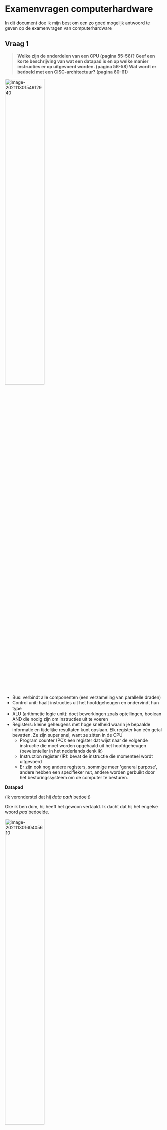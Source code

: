 # Examenvragen computerhardware

In dit document doe ik mijn best om een zo goed mogelijk antwoord te geven op de examenvragen van computerhardware



## Vraag 1

> **Welke zijn de onderdelen van een CPU (pagina 55-56)? Geef een korte beschrijving van wat een datapad is en op welke manier instructies er op uitgevoerd worden. (pagina 56-58) Wat wordt er bedoeld met een CISC-architectuur? (pagina 60-61)**



<img src="img/image-20211130154912940.png" alt="image-20211130154912940" width="50%;" />

* Bus: verbindt alle componenten (een verzameling van parallelle draden)
* Control unit: haalt instructies uit het hoofdgeheugen en ondervindt hun type
* ALU (arithmetic logic unit): doet bewerkingen zoals optellingen, boolean AND die nodig zijn om instructies uit te voeren
* Registers: kleine geheugens met hoge snelheid waarin je bepaalde informatie en tijdelijke resultaten kunt opslaan. Elk register kan één getal bevatten. Ze zijn super snel, want ze zitten in de CPU
  * Program counter (PC): een register dat wijst naar de volgende instructie die moet worden opgehaald uit het hoofdgeheugen (bevelenteller in het nederlands denk ik)
  * Instruction register (IR): bevat de instructie die momenteel wordt uitgevoerd
  * Er zijn ook nog andere registers, sommige meer 'general purpose', andere hebben een specifieker nut, andere worden gerbuikt door het besturingssysteem om de computer te besturen.

**Datapad**

(ik veronderstel dat hij *data path* bedoelt)

Oke ik ben dom, hij heeft het gewoon vertaald. Ik dacht dat hij het engelse woord *pad* bedoelde.

<img src="img/image-20211130160405610.png" alt="image-20211130160405610" width="50%;" />

Het *data path* bestaat typisch uit de **registers**, de **ALU** en meerdere bussen die de onderdelen verbinden. De registers zijn verbonden met 2 **ALU input registers** (A en B). Daar wordt de input voor de ALU bijgehouden terwijl de ALU nog met iets anders bezig is. Nadat er een bewerking is uitgevoerd wordt het resultaat opgeslagen in het **ALU output register**. Dit resultaat kan dan weer opgeslagen worden in één van de registers. 

**Op welke manier kunnen er instructies op uitgevoerd worden?**

Volgens de **fetch-decode-execute** cyclus:

1. Fetch volgende instructie uit het geheugen naar de instruction register
2. Verander de program counter zodat hij wijst naar de volgende instructie
3. Bepaalt het type van de instructie die zonet is opgehaald
4. Als de instructie een *word* uit het geheugen nodig heeft, bepaal waar die zich bevindt
5. Haal de *word* op en steek ze (indien nodig) in een CPU register
6. Voer de instructie uit
7. Ga terug naar stap 1 en begin met de uitvoer van de volgende instructie

**CISC Architectuur**

CISC: complex instruction set computer

Doordat er telkens krachtigere computers nodig waren, waren er ook telkens krachtigere instructies nodig. Een CISC architectuur kan typisch met een instructie meerdere low-level operaties uitvoeren. Bovendien probeerden wetenschappers met RISC het gat tussen high-level programmeertalen en wat de machines konden kleiner te maken. CISC is de tegenhanger van RISC, waar ik het ongetwijfeld nog over ga hebben. 



## Vraag 2

> **Wat is de achterliggende gedachte bij een RISC-architectuur? (pagina 62-63) Aan welke voorwaarden moeten instructies voldoen en waarom moeten ze aan die voorwaarden voldoen? (pagina 63-65) Beschrijf hoe een klassieke 5-traps RICS-pipeline functioneert.(pagina 66-67) Hoe werd de pipeline bij de Pentium CPU geïmplementeerd? (pagina 68)**



**RISC**

= reduced instruction set computer

De gedachte is om instructies zo klein mogelijk te maken, minder lettend op de tijd om één instructie uit te voeren. De focus lag meer op zo veel mogelijk instructies te starten per seconde, wat heel goed bleek te zijn voor performance. 

**Aan welke voorwaarden moeten instructies voldoen? En waarom?**

* Alle instructies worden rechtstreeks uitgevoerd door de hardware, zodat ze niet moeten omgezet worden naar microinstructies. Dit zorgt voor hogere snelheid
* Maximaliseer de hoeveelheid instructies die gestart worden (ze kunnen dan vaak parallel worden uitgevoerd)
* Instructies moeten gemakkelijk zijn om te decoderen. (Weten hoeveel resources een instructie nodig heeft is belangrijk. Als je dit gemakkelijker kan maken door instructies regelmatiger en kleiner te maken, is dat veel beter voor de performance)
* Alleen *loads* en *stores* mogen aan het geheugen komen (want normaal geheugen is traag)
* Er moeten ruim genoeg registers zijn (want normaal geheugen is traag) 



**5-stage RISC pipeline**

<img src="img/image-20211130163909905.png" alt="image-20211130163909905" width="50%;" />

Het ophalen van een instructie duurt vaak het langst, dus zou het nuttig zijn als we de volgende instructie al kunnen ophalen, terwijl de vorige nog wordt uitgevoerd. 

1. Haalt instructie uit het geheugen en steekt ze in een buffer tot hij nodig is

2. Decodeert de instructie, bepaalt zijn type en operanden die hij nodig heeft

3. Zoekt een haalt de operanden op 

4. Voert de effectieve instructie uit, typisch door de operanden door het datapad te sluizen

5. Schrijft het resultaat terug naar het juiste register

   

> **Hoe werd de pipeline bij de Pentium CPU geïmplementeerd?**

<img src="img/image-20211130165938373.png" alt="image-20211130165938373" width="50%;" />

Vrij gelaijkaardig aan deze figuur. De verdeling van het werk tussen stap 2 en 3 was lichtjes anders. De hoofdpipeline (**u pipeline**) kon een arbitraire pentiuminstructie uitvoeren, de tweede pipeline (**v pipeline**) kan alleen simpele integerinstructies uitvoeren. Er waren regels die bepaalden of een bepaald paar instructies compatiebel was om in parallel uitgevoerd te worden. Was dit niet het geval, dan werd de eerste uitgevoerd (in de u pipeline) en werd de tweede bijgehouden en gepaard met de volgende instructie. 

Zo konden compilers voor pentium programmas compileren die tot 2 keer zo snel waren als oudere compilers. 



## Vraag 3

> Wat is het verschil tussen een GPU en een vector processor? Leg uit hoe ze beide functioneren. Wat streven ze allebei na? Wat wordt er bedoeld met een multiprocessor en met een multicomputer? (pagina 69-73)
>

**GPU**

Maakt gebruik van SIMD (Single instruction stream multiple data stream). Een GPU moet heel vaak dezelfde simpele operaties uitvoeren (pixels, textures enzo). Elke instructie wordt op meerdere SIMD processors uitgevoerd. Hierdoor kan een GPU vele malen meer (simpele) instructies per seconde uitvoeren dan een klassieke CPU.

// TODO vector processor



## Vraag 4

> Wat is BCD-codering? (pagina 74) Wat is het verschil tussen big endian notatie en little endian notatie. Geef een voorbeeld waarbij je illustreert dat wanneer beide architecturen gegevens met elkaar zouden uitwisselen het omdraaien van de bytes niet werkt. (pagina 76-78, zie voorbeeld les)



**BCD** = binary coded decimal

Een decimaal getal in binaire voorstelling geschreven

| Little Endian               | Big Endian                  |
| --------------------------- | --------------------------- |
| Gebruikt door intel         | Gebruikt door IBM           |
| De kleinste byte komt eerst | De grootste byte komt eerst |

Een mooi plaatje ter illustratie:

<img src="https://images.squarespace-cdn.com/content/v1/549dcda5e4b0a47d0ae1db1e/1490746414666-EM74IA60AFM16OEH9G22/image-asset.png" alt="SEG-Y Rev 2 again: little-endian is legal! — Agile" width="50%;" />



> Geef een voorbeeld waarbij je illustreert dat wanneer beide architecturen gegevens met elkaar zouden uitwisselen het omdraaien van de bytes niet werkt.

Een simpel voorbeeld uit het boek. Als je bij deze figuur kijkt, is (c) het resultaat van bytes van big naar little endian te sturen. Je kan niet zomaar aan het antwoord (d) geraken door alle bits om te draaien.

![image-20211215181555462](img/image-20211215181555462.png)

## Vraag 5

> **Beschrijf kort het idee achter cache-geheugens. Op basis van welk principe dragen cache geheugens bij tot prestatieverbeteringen? Geef enkele voorbeelden (minstens drie) om dit te verduidelijken. Welke mogelijkheden zijn er om cache-geheugens te voorzien en welk verband is er met de Harvard architectuur? (pagina 82-85…)**

We willen in een pc snel en groot geheugen, dat is in de realiteit niet mogelijk. Je moet kiezen, ofwel snel, ofwel groot. De oplossing is klein, snel geheugen combineren met groot, traag geheugen. 

**Het localiteitsprincipe**

Als een programma een stuk geheugen opvraagt is de kans groot het volgende stuk geheugen dat hij nodig heeft daarbij in de buurt ligt. Als er dus iets wordt opgevraagd uit het grote, trage geheugen gaan we ook al een aantal aanliggende geheugenvelden in de cache stoppen, want de kans is groot dat we ze later toch nodig hebben.



> **Op basis van welk principe dragen cache geheugens bij tot prestatieverbeteringen? Geef enkele voorbeelden (minstens drie) om dit te verduidelijken.**

1. We printen de letters van een string uit. De letters staan achtereenvolgend in het geheugen. Wanneer een letter ophalen, zetten we een bepaald aantal volgende letters in de cache. Aangezien uitlezen uit het cachegeheugen sneller is, loopt ons programma nu sneller.
2. We hebben een programma dat manipulaties uitvoert op een matrix. In plaats van elke keer opnieuw een getalletje uit het geheugen uit te lezen, kunnen we beter al een deel (of de gehele) matrix in de cache stoppen. De kans is groot dat we niet één getal uit de matrix nodig hebben.
3. Cachegeheugens komen niet alleen voor in processoren. Stel je voor, het is een gezellige avond en je hebt zin om heel de avond lang naar Taylor Swift te luisteren. Wanneer je het eerste liedje opzet, zal Spotify al een aantal volgende liedjes klaarzetten zodat je ononderbroken naar je favoriete artiest kunt luisteren. (neem deze misschien met een korrel zout, ik denk dat misschien caching en buffering ofzo door elkaar haal, maar het principe is hetzelfde)



> **Welke mogelijkheden zijn er om cache-geheugens te voorzien en welk verband is er met de Harvard architectuur?**

* Unified cache: instructies en data gebruiken dezelfde cache
* Split cache: instructies en data hebben ieder hun eigen cache = **Harvard Architectuur**
  * dit is nuttig bij gepipelinede CPUs, waar het programma instructies uitvoert en op hetzelfde moment data ophaalt

## Vraag 6

> **Hoe is een sector van een harde schijf opgebouwd? (zie extern pdf-document)Wat wordt er in termen van een harde schijf bedoeld met heads, cylinders en sectors? (pagina 88- 89) Wat is het voordeel om sporen onder te verdelen in zones? (pagina 90) Wat zijn de twee belangrijkste eigenschappen die bijdragen tot de performantie van een harde schijf? (pagina 89) Bespreek**

<img src="img/image-20211215184931520.png" alt="image-20211215184931520" width="50%;" />

* SYNC: synchronisatiebits
* IAM (index adress markering): geeft aan dat er sectoren volgen
* IDAM (ID adres markering): geeft aan dat het volgende veld een id is
* ID: 4 bytes die de sector identificeren (kop, cylinder, sector, sectorvlag)
* CRC (Cyclic redundancy check): basically een modulo van de voorgaande velden die wordt gebruikt om te checken of er niets kapot is
* GAP 2: geeft tijd om CRC te verifiëren
* DAM (data adres markering): toont dat er data komt
* Data: de data (512 bytes)
* CRC (deze keer van de data)
* GAP 3: het aantal en grootte van bitcellen in de sector kan variëren, dus we laten wat extra ruimte voor de zekerheid
* GAP 4: duidt het einde van het spoor aan

**Heads**

Het kopje dat de data van de magneetschijf uitleest

**Cylinders**

Een harde schijf bestaat uit meerdere lagen van schijven. De koppen bewegen allemaal tegelijk (ze zitten aan elkaar vast). Een cylinder is gewoon de doorsnede van alle laagjes op een bepaalde straal. 

<img src="img/image-20211215185954534.png" alt="image-20211215185954534" width="33%;" />

**Sectors**

Een schijf wordt opgedeeld in blokjes data, sectors genaamd. Deze zijn typisch 512 bytes.



> **Wat is het voordeel om sporen onder te verdelen in zones?**

Vroeger had je een bepaald aantal sectoren over de omtrek van de schijf. Naarmate je dichter naar het midden van de schijf ging, werden die natuurlijk veel denser. Dat is niet handig, want ge gebruikt de schijf niet optimaal. Door de schijf te verdelen in zones, en als je van binnen naar buiten gaat op de schijf, het aantal sectoren per zone te laten toenemen, maak je beter gebruik van de schijf om er zo veel mogelijk foto's van je lelijke kinderen op te kunnen krijgen.



> **Wat zijn de twee belangrijkste eigenschappen die bijdragen tot de performantie van een harde schijf? (pagina 89) Bespreek**

* Seek: de tijd die het duurt om de arm naar de juiste positie te verplaatsen (5-10 ms)
* Rotational latency: de tijd dat het duurt om de schijf naar de juiste positie te draaien (3-6 ms)

Een sector (512 bytes) uitlezen duurt typisch (volgens het boek dat al een aantal jaar oud is) 3.5 μs. Het is dus belangrijk om de seek en rotational latency zo laag mogelijk te maken



## Vraag 7

> **De IDE-interface kende lange tijd een beperking op schijfcapaciteiten tot 504 MB. Leg uit hoe dit komt (zie slides). Hoe heeft men dit opgelost en wat is momenteel de maximum schijfcapaciteit en leg uit hoe men tot dat getal komt? (zie les) Wat was de maximumoverdrachtsnelheid van deze interface (zie les)? Wat is de opvolger van de IDE/ATA-interface? (pagina 91-92)**

IDE = integrated drive electronics

Waarom 504 MB? Toen was dit astronomisch groot. Met 4 bits voor de head (dus max 16 heads), 6 bits voor de sector (max 63 sectors) en 10 bits voor de cylinder (max 1024 cylinders). Dat komt uit op 1032192 sectors, ofwel 504 megabytes. De reden dat er maar 63 sectoren kunnen zijn is mogelijks door een programmeur, die het een grappig vond om de sector indices vanaf 1 te laten starten. 

//TODO hoe hebben ze dat opgelost



> **Wat is de opvolger van de IDE/ATA-interface?**

Hierna kwam **EIDE** (extended IDE) met support voor LBA's (Logical block addressing). Ze gingen gewoon elke sector een nummer geven en dan moet de controller van de harde schijf dat maar weten om te zetten in head, cylinder en sector adressen. De limiet hier was dan 128GB. 



## Vraag 8

> **SCSI, voor wat staat het en wat zijn de belangrijkste verschillen met de IDE-interface? In welke grootteorde liggen de overdrachtsnelheden die men via de SCSI-interface haalt? Wat is de moderne opvolger van de SCSI-interface? (pagina 92-94, zie les)**

**SCSI** (uitgesproken als scuzzy): Small computer system interface

SCSI is niet alleen een hard-disk interface, maar een bus waarop een SCSI controller en tot 7 (of 15 voor wide scsi) apparaten kunnen aangesloten worden (CD-ROM, scanners, ...) Elk apparaat heeft 2 aansluitingen (input en output). Bovendien is SCSI veel sneller.

SCSI gaat ongeveer van 5 - 640 MB/sec. Pittig snel dus.

> **Wat is de moderne opvolger van de SCSI-interface? **

**RAID** (redundant array of inexpensive disks). Sowieso in één van de volgende vragen meer uitleg hierover.



## Vraag 9

> Uit wat zijn SSD’s opgebouwd? Wat zijn de belangrijkste verschillen tussen harde schrijven en SSD’s? Wat zijn de voor- en nadelen van beide opslagmedia? (pagina 97-99 en slides)

**Uit wat zijn SSD’s opgebouwd?**

Uit vele solid state flash memory cellen. De flash cel is bedacht door een slimme man die had ontdekt dat kapotte transistors vast kunnen blijven steken op een 0 of een 1. Kort uitgelegd, de flash cel is een aangepaste transistor die zijn lading behoudt, zelfs als er geen stroom meer is in het systeem.

**Wat zijn de belangrijkste verschillen tussen harde schrijven en SSD’s? Wat zijn de voor- en nadelen van beide opslagmedia?**

| SSD                                                          | Harde schijf                 |
| ------------------------------------------------------------ | ---------------------------- |
| Twee tot drie keer sneller                                   | typisch 100MB/sec            |
| 3 dollar / GB (toen, nu al minder)                           | Goedkoper (een paar cent/GB) |
| Een cel kan typisch maar 100.000 writes aan, dus er wordt aan *wear leveling*\* gedaan om hem zo lang mogelijk mee te laten gaan | Verslijt minder snel         |
| Geen bewegende onderdelen                                    | Wel bewegende onderdelen     |

\* *wear leveling*: Er wordt een map bijgehouden van alle logische blokken van de schijf, wanneer er nieuwe data wordt weggeschreven, wordt de data weggeschreven naar de minst gebruikte blokken van de schijf. Zo kunnen we hem zo lang mogelijk mee laten gaan.

**Extra**

Sommige SSDs hebben *multilevel flash cells*. Dit betekent dat de lading in één flashcel meer dan 2 ladingsniveaus kan bevatten. Er wordt dan een sequentie van stroompjes met toenemend voltage aangebracht om te bepalen welke lading de cel bevat. Een typische multilevel cel kan vier ladingsniveaus bevatten. Waardoor er dus twee bits per cel kunnen opgeslagen worden.



## Vraag 10

> Waarvoor staat RAID? Waarom werd RAID bedacht en wat is de tegenhanger van RAID? Vermeld zeker en vast de verschillen tussen beide en ook hun voor- en nadelen. Bespreek de algemene werking van RAID. RAID-0, RAID-1, RAID-2, RAID-3, RAID-4 en  RAID-5 zijn allen implementaties van RAID. Bespreek per implementatie of deze nog gebruikt wordt, hoeveel schijven er minimum vereist zijn en hoe het werkt. Wat wordt er bij RAID-4 bedoeld met de schrijfstraf? Veronderstel dat je RAID-3 gebruikt met 4 schijven en dat de derde schijf crasht. Hoe kan je de data op de gecrashte schijf reconstrueren? (pagina 94-97)

**Waarvoor staat RAID?**

*Redundant array of inexpensive disks*: de 'i' kan ook staan voor independant. Omdat mensen vonden dat de disks ook wel duur konden zijn.



**Waarom werd RAID bedacht en wat is de tegenhanger van RAID? **

Disk snelheid ging niet zo snel vooruit als CPU snelheid. Dus men had het idee om parallel processing te gebruiken om I/O te versnellen. Buiten snellere processing zorgt RAID ook voor hogere betrouwbaarheid en fouttolerantie.

Tegenhanger: **SLED** (Single Large Expensive Disk)

Alhoewel RAID leuk is, heb je wel meer overhead, dus minder effectief bruikbare schijfruimte. SLED is ook gewoon simpeler.



**Bespreek de algemene werking van RAID. RAID-0, RAID-1, RAID-2, RAID-3, RAID-4 en  RAID-5 zijn allen implementaties van RAID. Bespreek per implementatie of deze nog gebruikt wordt, hoeveel schijven er minimum vereist zijn en hoe het werkt.**

| RAID-niveau                                                  | Werking                                                      | Min.  Drives |
| ------------------------------------------------------------ | ------------------------------------------------------------ | ------------ |
| <img src="img/image-20211227105750378.png" alt="image-20211227105750378" style="zoom: 50%;" /> | De data wordt opgedeeld in strips van een bepaald aantal sectoren, verdeeld over $n$ schijven. Dit noemt men **striping**. Is minder reliable dan 1 schrijf, want je hebt $n$ keer zo veel kans dat er een schijf kapot gaat en je alles kwijt bent. Maar het werkt goed als je grote hoeveelheden data in één keer nodig hebt. Wordt niet echt veel gebruikt. | 1            |
| <img src="img/image-20211227110140806.png" alt="image-20211227110140806" style="zoom: 50%;" /> | Zelfde als RAID-0, alleen wordt alles verdubbeld. Write performance is hetzelfde als op 1 schijf, maar read kan tot 2 keer zo snel gaan. Goeie fault tolerance, want als een schijf kapot gaat, kun je hem gewoon vervangen en alle data terugzetten. (wikipedia zegt dat RAID-1 geen striping gebruikt). Wordt wel vaak gebruikt. | 2            |
| ![image-20211227114023672](img/image-20211227114023672.png)  | Alle schijven worden rotationeel gesynchroniseerd (wordt daarom niet vaak gebruikt). Als we dan bijvoorbeeld onze data in nibbles van 4 bits opsplitsen en 3 bits hamming code toevoegen, kunnen we woorden van 7 bits verdelen over 7 schijven. Er is enorm veel overhead, dus dit is alleen nuttig met heel veel schijven. Is duur en moeilijk te implementeren, dus wordt niet vaak gebruikt. | 3            |
| ![image-20211227114035779](img/image-20211227114035779.png)  | Simpelere versie van RAID-2. We hebben een aantal schijven, op de laatste schijf staat een pariteitsbit voor elk woord (verdeeld over de vorige schijven). Als er een schijf wegvalt, kunnen we d.m.v. de laatste schijf met pariteitsbits de data herstellen. (omdat we weten op welke positie die bits stonden). Heeft hoge data rates, maar kan niet goed veel kleine I/O operaties afhandelen. Wordt ook niet vaak gebruikt. | 3            |
| ![image-20211227114047132](img/image-20211227114047132.png)  | Werkt weer met strips. Er wordt per laag een laag met pariteitsbits per strip bijgehouden op een aparte schijf. Als één sector wordt aangepast, moeten alle schijven opnieuw gelezen worden om de pariteitsbits te herberekenen. (= bottleneck en wordt niet vaak gebruikt hierdoor) | 3            |
| ![image-20211227114059825](img/image-20211227114059825.png)  | Deze bottleneck wordt weggewerkt in RAID-5, door de pariteitsbits te verdelen over alle  schijven. Het enige probleem is dat het nu zeer complex is om de data van een weggevallen schijf te herconstrueren. Is één van de meest gebruikte vormen van RAID. | 3            |

**Wat wordt er bij RAID-4 bedoeld met de schrijfstraf?** 

Elke kleine update heeft 2 reads en 2 writes nodig. De oude data en oude pariteitsdata lezen, waaruit met de nieuwe data de nieuwe pariteitsdata berekend kan worden. (dit is een kleine optimalisatie op elke keer alle schijven lezen voor de pariteit, maar nog steeds best traag). //TODO dit effe fact-checken



**Veronderstel dat je RAID-3 gebruikt met 4 schijven en dat de derde schijf crasht. Hoe kan je de data op de gecrashte schijf reconstrueren?**

De bits zijn verdeeld over 3 schijven, met een pariteitsbit op de 4de. Stel je voor dat we 010 hebben als data. Dan is de pariteitsbit 1 (want we hebben een oneven aantal 1-bits). De 3de schijf valt weg, dus nu hebben we 01X als data. Omdat de pariteitsbit gelijk is aan 1, weten we dat op X en nul moest staat. Dit proces wordt dan doorlopen voor elk woord.



## Vraag 11

> Wat is een I/O-bus? Welke zijn de componenten waaruit ieder device bestaat? Geef elke stap in het communicatieproces tussen CPU en harde schijf bij het opvragen van een sector. Wie vraagt wat aan wie en hoe wordt de transactie beëindigd? Wat is de taak van de busarbiter en hoe worden prioriteiten over de devices verdeeld? (pagina 108-110)

**Wat is een I/O-bus?**

De I/O bus is een deel van een computer dat input- en outputapparaten verbindt met de CPU. 

**Welke zijn de componenten waaruit ieder device bestaat?**

Elk apparaat bestaat uit een *controller* en het *I/O apparaat* zelf. 

**Geef elke stap in het communicatieproces tussen CPU en harde schijf bij het opvragen van een sector. Wie vraagt wat aan wie en hoe wordt de transactie beëindigd?**

De CPU stuurt een commando naar de *disk controller*, die dan *seeks* en andere bevelen aan de schijf geeft. Wanneer het juiste spoor en de juiste sector gevonden zijn, begint de schijf de data in een stream naar de controller te sturen. De controller breekt de bitstream in aparte *units* en schrijft elke unit naar het geheugen. Als de controller dit doet zonder tussenkomst van de CPU wordt dit *DMA* (Direct Memory Access genoemd). Wanneer de overdracht klaar is, stuurt de controller een interrupt naar de CPU. De CPU stopt hetgene waar hij mee bezig is en start een *interrupt handler* om te controleren op errors, extra actie te ondernemen wanneer nodig en ten slotte, door te geven aan het besturingssysteem dat de I/O opdracht voltooid is.

**Wat is de taak van de busarbiter en hoe worden prioriteiten over de devices verdeeld?**

De *bus arbiter* beslist welk apparaat gebruik mag maken van de I/O bus. Als de CPU en een I/O apparaat tegelijk de bus willen gebruiken, krijgt het I/O apparaat meestal voorrang, want schijven en andere bewegende apparaten kunnen niet zomaar stilgelegd worden.



## Vraag 12

> Na verloop van tijd is men overgeschakeld naar systemen met meerdere bussen, waarom heeft men een meer “lokale” bus toegevoegd? Bespreek kort de werking van PCI/PCIe. Wat zijn de voornaamste redenen dat men tegenwoordig overschakelt van parallelle naar seriële bussen? (pagina 111-112)

**Na verloop van tijd is men overgeschakeld naar systemen met meerdere bussen, waarom heeft men een meer “lokale” bus toegevoegd?**

De CPU heeft een eigen *lokale bus* om met de geheugencontroller te praten. Zo hoeft CPU memory traffic niet over de PCI bus te gaan.

**Bespreek kort de werking van PCI/PCIe.** 

<img src="img/image-20211227225857201.png" alt="image-20211227225857201" style="zoom:33%;" />

Bij de **PCI** (Peripheral component interconnect) bus worden de andere apparaten dan de CPU worden rechtstreeks op de PCI bus aangesloten

**PCIe** (-express) is eigenlijk totaal anders dan PCI. Het is eigenlijk helemaal geen bus meer, maar een point-to-point netwerk van seriële verbindingen dat gebruik maakt van *packet switching*. (meer zoals het internet dan een traditionele bus). Een apparaat kan tot 32 lijnen (*lanes*) hebben. Deze lijnen zijn niet synchroon (zie volgende paragraaf waarom dit belangrijk is). 

**Wat zijn de voornaamste redenen dat men tegenwoordig overschakelt van parallelle naar seriële bussen?**

Je zou denken dat een 64-bit brede verbinding sneller is dan eentje van 1 bit. Door verschillen in de tijd die de 64 bits erover doen  om te verplaatsen, *skew* genaamd, moeten er lage snelheden gebruikt worden. Bij een seriële verbindingen veel hogere snelheden gebruikt worden die meer dan compenseren voor het verlies aan parallellisme. (denk aan PCIe 3.0 -> 16GB/sec)



## Vraag 13

> Bespreek de werking van een laser-printer. Wat is de taak van de embedded CPU? Hoe gaat men grijstinten afdrukken? Bespreek grondig wat het probleem is bij het afdrukken van kleuren? (pagina 122-125)

**Bespreek de werking van een laser-printer.**

<img src="img/image-20211227231850781.png" alt="image-20211227231850781" style="zoom:50%;" />

De trommel (drum) wordt voor elke paginacyclus tot 1000 volt geladen en bedekt met photosensitief materiaal. Op de trommel worden lijn per lijn kleine stukjes ontladen door een laser die op een achthoekige spiegel wordt gereflecteerd. Wanneer de trommel verder draait, komt elke lijn voorbij de toner, waar de stukjes die nog geladen zijn een speciaal zwart poeder aantrekken. De trommel rolt verder en de lijn met poeder wordt tegen het papier gedrukt. Dan wordt de trommel ontladen en schoongemaakt. Hierna begint de cyclus opnieuw.

**Wat is de taak van de embedded CPU?**

De *embedded CPU* neemt commando's aan die de te printen pagina's beschijven (in tegenstelling tot voorgemaakte bitmaps van de CPU van de computer). Deze worden gegeven in gespecialiseerde programmeertalen zoals PCL of PDF. 

**Hoe gaat men grijstinten afdrukken? **

<img src="img/image-20211227233733899.png" alt="image-20211227233733899" style="zoom:50%;" />

Men maakt gebruik van **halftoning**. Een afbeelding wordt opgesplitst in *halftone cells*, typisch 6x6 pixels. Door deze dan maar deels op te vullen met zwarte pixels, zien onze ogen ze als grijstinten.



**Bespreek grondig wat het probleem is bij het afdrukken van kleuren?**

Het boek geeft hier 4 mooie puntjes die verduidelijken dat het niet triviaal is om iets dat er goed uitziet op een monitor mooi geprint te krijgen.

1. Kleurenmonitors gebruiken lichtstralen, maar printers moeten het doen met het licht dat van het blad reflecteert.
2. Monitors hebben 256 intensiteiten per kleur, maar printers moeten *halftone* gebruiken.
3. Monitors hebben een donkere achtergrond, papier een lichte.
4. De RGB *gamut*\* en de *CMYK*\* gamut van een printer zijn verschillend

\**gamut*: de complete verzameling van kleuren die een printer kan printen of een monitor kan tonen

\**CMYK*: Cyan, magenta, yellow en black (key)

 

## Vraag 28

> Geef zoveel mogelijk eigenschappen/kenmerken van de i7-CPU (algemeen, uitbereidingsmogelijkheden, warmteproblematiek, interruptmechanismes, energieconsumptie,..). (pagina 201-206)

**Algemeen** 

* Backwards compatible met 8088
* 64-bit registers
* Nieuwe instructies voor cryptografische bewerkingen
* multicore CPU (2 tot 6 of meer in de toekomst)
* Cores zijn hyperthreaded (meerdere hardware threads kunnen tegelijk actief zijn)
* Kan tot 4 instructies in één keer uitvoeren
* 3 cacheniveaus: 
  * L1 (32KB instruction, 32KB data)
  * L2 (256KB unified)
  * L3 (4-15MB unified, gedeeld door alle cores)
  * Elke core heeft zijn eigen L1 en L2, dus kan het soms dat er oude (*stale*) waarden inzitten. Daarom doet elke core aan *snooping* (op de memory bus luisteren en pakken als er iets voorbij komt dat hij heeft)

**Uitbereidingsmogelijkheden**

* Er is ruimte voorzien voor meer dan 6 cores
  * Kunnen via de *QPI* (Quick Path Interconnect) port aangesloten worden

**Warmteproblematiek**

* Verbruikt 17- 150 Watt, ongeveer even veel als een gloeilamp, warmte wordt beperkt door:
  * Warmtegeleidende verpakking en koeling
  * Kan in *sleep mode* gezet worden (zijn 5 gradaties in, waar dan tussenin sommige functies zoals snooping nog aan blijven)
  * *Thermal throttling* wordt gebruikt als de andere koelsystemen niet genoeg zijn en er snel warmte weg moet
    * CPU alleen elke *n*de klokcyclus laten draaien
* Kan volgens het boek gebruikt worden als *camp stove* 

**Interruptmechanismes**

* Kan interrupts op dezelfde manier gebruiken als de 8088 (backwards compatibility)
* Kan een nieuw systeem, genaamd *APIC* (Advanced programmable interrupt controller) gebruiken.

**Energieconsumptie**

* 17- 150 watt, niet handig bij apparaten met batterijen
